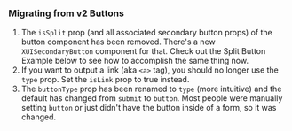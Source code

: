 ### Migrating from v2 Buttons

1. The `isSplit` prop (and all associated secondary button props) of the button component has been removed.  There's a new `XUISecondaryButton` component for that. Check out the Split Button Example below to see how to accomplish the same thing now.
2. If you want to output a link (aka `<a>` tag), you should no longer use the `type` prop.  Set the `isLink` prop to true instead.
3. The `buttonType` prop has been renamed to `type` (more intuitive) and the default has changed from `submit` to `button`.  Most people were manually setting `button` or just didn't have the button inside of a form, so it was changed.
